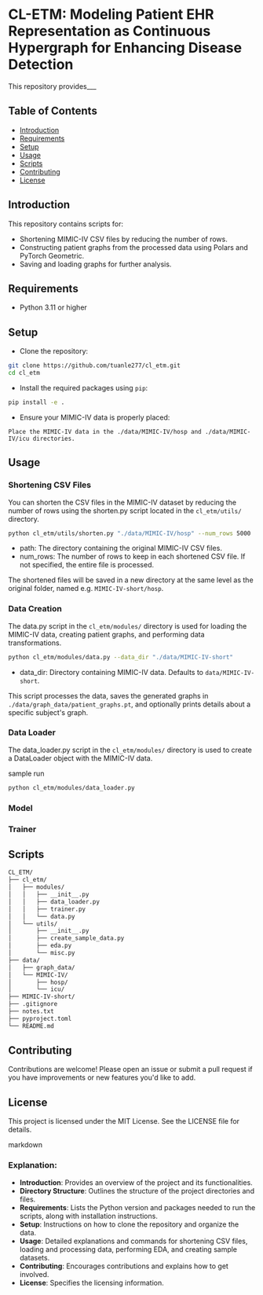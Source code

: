 # CL-ETM: Modeling Patient EHR Representation as Continuous Hypergraph for Enhancing Disease Detection

This repository provides___

## Table of Contents

- [Introduction](#introduction)
- [Requirements](#requirements)
- [Setup](#setup)
- [Usage](#usage)
- [Scripts](#scripts)
- [Contributing](#contributing)
- [License](#license)

## Introduction

This repository contains scripts for:
- Shortening MIMIC-IV CSV files by reducing the number of rows.
- Constructing patient graphs from the processed data using Polars and PyTorch Geometric.
- Saving and loading graphs for further analysis.

## Requirements

- Python 3.11 or higher

## Setup

- Clone the repository:

```bash
git clone https://github.com/tuanle277/cl_etm.git
cd cl_etm
```

- Install the required packages using `pip`:

```bash
pip install -e .
```

- Ensure your MIMIC-IV data is properly placed:

`Place the MIMIC-IV data in the ./data/MIMIC-IV/hosp and ./data/MIMIC-IV/icu directories.`

## Usage
### Shortening CSV Files
You can shorten the CSV files in the MIMIC-IV dataset by reducing the number of rows using the shorten.py script located in the `cl_etm/utils/` directory.

```bash
python cl_etm/utils/shorten.py "./data/MIMIC-IV/hosp" --num_rows 5000
```

+ path: The directory containing the original MIMIC-IV CSV files.
+ num_rows: The number of rows to keep in each shortened CSV file. If not specified, the entire file is processed.
  
The shortened files will be saved in a new directory at the same level as the original folder, named e.g. `MIMIC-IV-short/hosp`.

### Data Creation
The data.py script in the `cl_etm/modules/` directory is used for loading the MIMIC-IV data, creating patient graphs, and performing data transformations.

```bash
python cl_etm/modules/data.py --data_dir "./data/MIMIC-IV-short"
```

+ data_dir: Directory containing MIMIC-IV data. Defaults to `data/MIMIC-IV-short`.

This script processes the data, saves the generated graphs in `./data/graph_data/patient_graphs.pt`, and optionally prints details about a specific subject's graph.

### Data Loader 
The data_loader.py script in the `cl_etm/modules/` directory is used to create a DataLoader object with the MIMIC-IV data.

sample run
```bash
python cl_etm/modules/data_loader.py 
```

### Model
### Trainer

## Scripts
```markdown
CL_ETM/
├── cl_etm/
│   ├── modules/
│   │   ├── __init__.py
│   │   ├── data_loader.py
│   │   ├── trainer.py
│   │   └── data.py
│   └── utils/
│       ├── __init__.py
│       ├── create_sample_data.py
│       ├── eda.py
│       └── misc.py
├── data/
│   ├── graph_data/
│   └── MIMIC-IV/
│       ├── hosp/
│       └── icu/
├── MIMIC-IV-short/
├── .gitignore
├── notes.txt
├── pyproject.toml
└── README.md
```

## Contributing
Contributions are welcome! Please open an issue or submit a pull request if you have improvements or new features you'd like to add.

## License
This project is licensed under the MIT License. See the LICENSE file for details.

markdown

### Explanation:
- **Introduction**: Provides an overview of the project and its functionalities.
- **Directory Structure**: Outlines the structure of the project directories and files.
- **Requirements**: Lists the Python version and packages needed to run the scripts, along with installation instructions.
- **Setup**: Instructions on how to clone the repository and organize the data.
- **Usage**: Detailed explanations and commands for shortening CSV files, loading and processing data, performing EDA, and creating sample datasets.
- **Contributing**: Encourages contributions and explains how to get involved.
- **License**: Specifies the licensing information.
